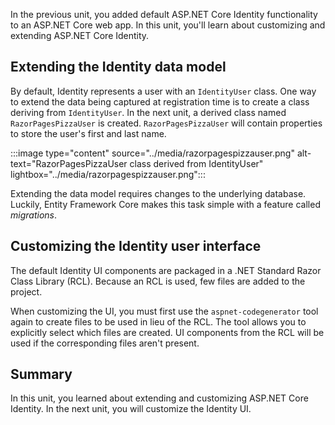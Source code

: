 In the previous unit, you added default ASP.NET Core Identity functionality to an ASP.NET Core web app. In this unit, you'll learn about customizing and extending ASP.NET Core Identity.

## Extending the Identity data model

By default, Identity represents a user with an `IdentityUser` class. One way to extend the data being captured at registration time is to create a class deriving from `IdentityUser`. In the next unit, a derived class named `RazorPagesPizzaUser` is created. `RazorPagesPizzaUser` will contain properties to store the user's first and last name.

:::image type="content" source="../media/razorpagespizzauser.png" alt-text="RazorPagesPizzaUser class derived from IdentityUser" lightbox="../media/razorpagespizzauser.png":::

Extending the data model requires changes to the underlying database. Luckily, Entity Framework Core makes this task simple with a feature called *migrations*.

## Customizing the Identity user interface

The default Identity UI components are packaged in a .NET Standard Razor Class Library (RCL). Because an RCL is used, few files are added to the project.

When customizing the UI, you must first use the `aspnet-codegenerator` tool again to create files to be used in lieu of the RCL. The tool allows you to explicitly select which files are created. UI components from the RCL will be used if the corresponding files aren't present.

## Summary

In this unit, you learned about extending and customizing ASP.NET Core Identity. In the next unit, you will customize the Identity UI.
